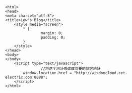 <!DOCTYPE html>
    <html>
    <head>
    <meta charset="utf-8">
    <title>Lew's Blog</title>
        <style media="screen">
            * {
                    margin: 0;
                    padding: 0;
            }
        </style>
    </head>
    <body>
    </body>
        <script type="text/javascript">
    				//将这个地址修改成需要的博客地址
            window.location.href = "http://wisdomcloud.cet-electric.com:8088"; 
        </script>
    </html>
